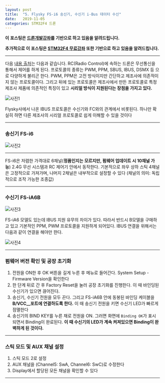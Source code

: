 ```yaml
---
layout: post
title:  "5. Flysky FS-i6 송신기, 수신기 i-Bus 데이터 수신"
date:   2019-11-05
categories: STM32F4 드론
---
```


__이 포스팅은 [드론개발강좌](https://www.inflearn.com/course/STM32CubelDE-STM32F4%EB%93%9C%EB%A1%A0-%EA%B0%9C%EB%B0%9C#)를 기반으로 하고 있음을 알려드립니다.__

__추가적으로 이 포스팅은 [STM32F4 무료강좌](https://www.inflearn.com/course/stm32f4/dashboard) 또한 기반으로 하고 있음을 알려드립니다.__

---

다음 [내용 출처](https://raduino.tistory.com/38)는 다음과 같습니다. RC(Radio Control)에 속하는 드론은 무선통신을 통해서 제어를 하게 된다. 프로토콜의 종류는 PWM, PPM, SBUS, IBUS, DSMX 등 으로 다양하게 불리곤 한다. PWM, PPM은 고전 방식이지만 간단하고 제조사에 의존적이지 않는 프로토콜이다. 그리고 뒤에 있는 프로토콜은 제조사에서 만든 프로토콜로 특정 제조사 제품에 의존적인 특징이 있고 __시리얼 방식이 지원된다는 장점을 가지고 있다.__

![사진1](https://drive.google.com/uc?id=1jzAYpk2bBRUle3_fb-uCIfP9YW-Lmv6T)

Flysky사에서 나온 IBUS 프로토콜은 수신기와 FC와의 관계에서 비롯된다. 하나만 확실히 하면 다른 제조사의 시리얼 프로토콜로 쉽게 이해할 수 있을 것이다

---
### 송신기 FS-i6

![사진2](https://drive.google.com/uc?id=10GKQ_aCJO6WNAm_nLN6YFfKukcVtRiLH)

---

FS-i6은 저렴한 가격대로 6채널(__정품인지는 모르지만, 펌웨어 업데이트 시 10채널 가능__) 2.4G 무선 시스템과 RC 제어기 안에서 동작한다. 기본적으로 좌우 상하 스틱 4채널은 고정적으로 가져가며, 나머지 2채널은 내부적으로 설정할 수 있다 (채널의 의미: 독립적으로 조작 가능한 조종값)

---
### 수신기 FS-iA6B

![사진3](https://drive.google.com/uc?id=1MTgC7Pbf6SWLIOxMGxn_lQ5tJ0uxvR-K)

FS-iA6 모델도 있는데 IBUS 지원 유무의 차이가 있다. 따라서 반드시 B모델을 구매하고 있고 기본적인 PPM, PWM 프로토콜을 지원하게 되어있다. IBUS 연결을 위해서는 다음과 같이 연결을 해야만 한다.

![사진4](https://drive.google.com/uc?id=1cZDSRXUSC2kaSxDVSfSjVBNcZFW45m56)

---
### 펌웨어 버전 확인 및 공장 초기화
1. 전원을 ON한 후 OK 버튼을 길게 누른 후 메뉴로 들어간다. System Setup - Firmware Version을 확인한다
2. 한 단계 뒤로 간 후 Factory Reset을 눌러 공장 초기화를 진행한다. 이 때 바인딩된 수신기가 있으면 끊어진다.
3. 송신기, 수신기 전원을 모두 끈다. 그리고 FS-iA6B 안에 동봉된 바인딩 케이블을 __B/VCC__포트에 연결하도록 한다.__ 이 때 송신기 전원을 키면 수신기 LED가 빠르게 점멸한다
4. 송신기의 BIND KEY를 누른 채로 전원을 ON. 그러면 화면에 `Binding OK`가 표시되면서 Binding이 완료된다. __이 때 수신기의 LED가 계속 켜져있으면 Binding이 완벽하게 된 것이다.__

---
### 스틱 모드 및 AUX 채널 설정
1. 스틱 모드 2로 설정
2. AUX 채널을 (Channel5: SwA, Channel6: SwC)로 수정한다
3. Display에서 할당된 모든 채널을 확인할 수 있다

---

 
